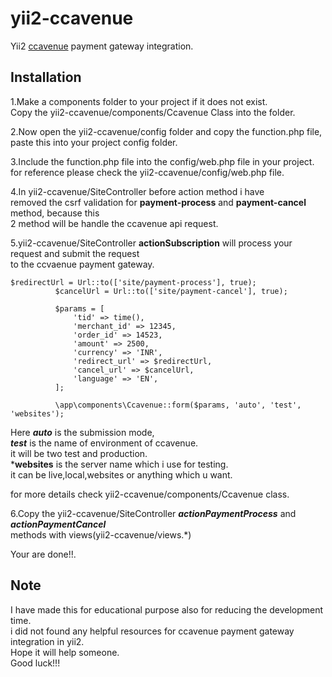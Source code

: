 # yii2-ccavenue
Yii2 [ccavenue](https://www.ccavenue.com/) payment gateway integration.

## Installation
1.Make a components folder to your project if it does not exist.  
  Copy the yii2-ccavenue/components/Ccavenue Class into the folder.  

2.Now open the yii2-ccavenue/config folder and copy the function.php file,  paste this into your project config folder.

3.Include the function.php file into the config/web.php file in your project.  
  for reference please check the yii2-ccavenue/config/web.php file.

4.In yii2-ccavenue/SiteController before action method i have  
  removed the csrf validation for **payment-process** and **payment-cancel** method, because this   
  2 method will be handle the ccavenue api request.  

5.yii2-ccavenue/SiteController **actionSubscription** will process your request and submit the request   
  to the ccvaenue payment gateway.  
  ```
  $redirectUrl = Url::to(['site/payment-process'], true);
            $cancelUrl = Url::to(['site/payment-cancel'], true);

            $params = [
                'tid' => time(),
                'merchant_id' => 12345,
                'order_id' => 14523,
                'amount' => 2500,
                'currency' => 'INR',
                'redirect_url' => $redirectUrl,
                'cancel_url' => $cancelUrl,
                'language' => 'EN',
            ];

            \app\components\Ccavenue::form($params, 'auto', 'test', 'websites');
 ```
  
  Here ***auto*** is the submission mode,   
       ***test*** is the name of environment of ccavenue.  
  it will be two test and production.  
       ***websites** is the server name which i use for testing.  
  it can be live,local,websites or anything which u want.  

  for more details check yii2-ccavenue/components/Ccavenue class.  

6.Copy the yii2-ccavenue/SiteController ***actionPaymentProcess*** and ***actionPaymentCancel***  
  methods with views(yii2-ccavenue/views.*)  


  Your are done!!.  


## Note
I have made this for educational purpose also for reducing the development time.  
i did not found any helpful resources for ccavenue payment gateway integration in yii2.  
Hope it will help someone.  
Good luck!!!  

   

  




